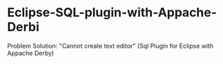 # Eclipse-SQL-plugin-with-Appache-Derbi
Problem Solution: "Cannot create  text editor" (Sql Plugin for Eclipse with Appache Derby)
